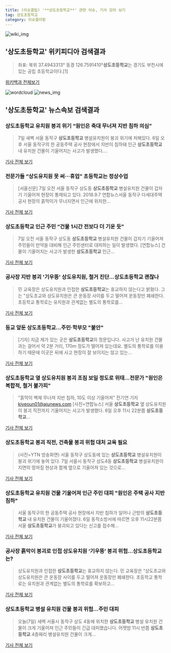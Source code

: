 ```yaml
---
title: (이슈클립) '**상도초등학교**' 관련 이슈, 기사 모아 보기
tag: 상도초등학교
category: 이슈클리핑
---
```

![wiki_img](https://user-images.githubusercontent.com/42597476/44503234-41136a80-a6d0-11e8-9071-6fc6418eafe4.png)
## **'**상도초등학교**'** 위키피디아 검색결과
>좌표: 북위 37.4943313° 동경 126.7591410°**상도초등학교**는 경기도 부천시에 있는 공립 초등학교이다.[1]

<a href="https://ko.wikipedia.org/wiki/상도초등학교" target="_blank">위키백과 전체보기</a>

![wordcloud](https://s3.ap-northeast-2.amazonaws.com/lyrics101-wordcloud/2018-09-07-1536277232.png)
![news_img](https://user-images.githubusercontent.com/42597476/44507050-1206f400-a6e4-11e8-8d98-7ffbfebb353f.png)
## **'**상도초등학교**'** 뉴스속보 검색결과
### **상도초등학교** 유치원 붕괴 위기 “원인은 축대 무너져 지반 침하 의심”

>7일 새벽 서울 동작구 **상도초등학교** 병설유치원이 붕괴 위기에 처해있다. 6일 오후 서울 동작구의 한 공동주택 공사 현장에서 지반이 침하돼 인근 **상도초등학교** 내 유치원 건물이 기울어지는 사고가 발생했다....

<a href="http://news.joins.com/article/olink/22542188" target="_blank">기사 전체 보기</a>

### 전문가들 “상도유치원 못 써···휴업” 초등학교는 정상수업

>[서울신문] 7일 오전 서울 동작구 상도동 **상도초등학교** 병설유치원 건물이 갑자기 기울어져 현장이 통제되고 있다. 2018.9.7 연합뉴스서울 동작구 다세대주택 공사 현장의 흙막이가 무너지면서 인근에 위치한...

<a href="http://www.seoul.co.kr/news/newsView.php?id=20180907500006&wlog_tag3=naver" target="_blank">기사 전체 보기</a>

### **상도초등학교** 인근 주민 “건물 1시간 전보다 더 기운 듯”

>7일 오전 서울 동작구 상도동 **상도초등학교** 병설유치원 건물이 갑자기 기울어져 주민들이 만약을 대비해 인근 주민센터로 대피하는 일이 발생했다. [연합뉴스] 건물이 기울어지는 사고가 발생한 **상도초등학교** 인근...

<a href="http://news.joins.com/article/olink/22542187" target="_blank">기사 전체 보기</a>

### 공사장 지반 붕괴 '기우뚱' 상도유치원, 철거 진단…**상도초등학교** 괜찮나

>민 교육장은 상도유치원과 인접한 **상도초등학교**는 휴교하지 않는다고 밝혔다. 그는 "상도초교와 상도유치원은 큰 운동장 사이를 두고 떨어져 운동장만 폐쇄한다. 초등학교 통학로는 유치원과 관계없는 별도의 통학로를...

<a href="http://news.hankyung.com/article/2018090700507" target="_blank">기사 전체 보기</a>

### 등교 앞둔 **상도초등학교**...주민·학부모 "불안"

>[기자] 지금 제가 있는 곳은 **상도초등학교**의 정문입니다. 사고가 난 유치원 건물과는 걸어서 약 2분 거리, 170m 정도가 떨어져 있는데요. 별도의 통학로를 이용하기 때문에 이곳은 뒤에 사고 현장이 잘 보이지는 않고 있는...

<a href="http://www.ytn.co.kr/_ln/0103_201809070713501419" target="_blank">기사 전체 보기</a>

### **상도초등학교** 옆 상도유치원 붕괴 조짐 보일 정도로 위태…전문가 "원인은 복합적, 철거 불가피"

>"흙막이 벽체 무너져 지반 침하, 10도 이상 기울어져" 전기연 기자 kiyeoun01@ajunews.com [사진=연합뉴스] 서울 **상도초등학교** 옆 상도유치원이 붕괴 직전까지 기울어지는 사고가 발생했다.   6일 오후 11시 22분쯤 **상도초등학교**...

<a href="http://www.ajunews.com/view/20180907064241016" target="_blank">기사 전체 보기</a>

### **상도초등학교** 붕괴 직전, 건축물 붕괴 위험 대처 교육 필요

>(사진=YTN 방송화면) 서울 동작구 상도동에 있는 **상도초등학교** 병설유치원이 붕괴 위기에 놓여 있다. 7일 서울시 동작구 상도4동 **상도초등학교** 병설유치원이 지면의 땅꺼짐 현상과 함께 옆으로 기울어져 있는 것으로...

<a href="http://www.anewsa.com/detail.php?number=1368385&thread=09r02" target="_blank">기사 전체 보기</a>

### **상도초등학교** 유치원 건물 기울어져 인근 주민 대피 "원인은 주택 공사 지반 침하"

>서울 동작구의 한 공동주택 공사 현장에서 지반 침하가 일어나 근방의 **상도초등학교** 내 유치원 건물이 기울어졌다. 6일 동작소방서에 따르면 오후 11시22분쯤 서울 **상도초등학교**가 붕괴되고 있다는 신고를 접수해...

<a href="http://www.kukinews.com/news/article.html?no=583427" target="_blank">기사 전체 보기</a>

### 공사장 흙막이 붕괴로 인접 상도유치원 ‘기우뚱’ 붕괴 위험…**상도초등학교**는?

>상도유치원과 인접한 **상도초등학교**는 휴교하지 않는다. 민 교육장은 “상도초교와 상도유치원은 큰 운동장 사이를 두고 떨어져 운동장만 폐쇄한다. 초등학교 통학로는 유치원과 관계없는 별도의 통학로를 확보하고...

<a href="http://news.donga.com/3/all/20180907/91877293/2" target="_blank">기사 전체 보기</a>

### **상도초등학교** 병설 유치원 건물 붕괴 위험…주민 대피

>오늘(7일) 새벽 서울시 동작구 상도 4동에 위치한 **상도초등학교** 병설 유치원 건물이 크게 기울어져 인근 주민들이 긴급 대피했습니다. 어젯밤 11시 반쯤 **상도초등학교** 4층짜리 병설유치원 건물이 크게...

<a href="http://imnews.imbc.com/news/2018/society/article/4809534_22673.html" target="_blank">기사 전체 보기</a>


